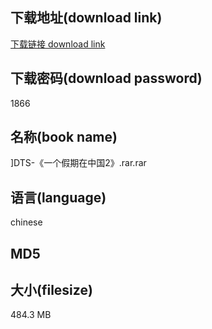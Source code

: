## 下载地址(download link)
[下载链接 download link](https://voluble-croquembouche-d321dc.netlify.app/?s=%5DDTS-%E3%80%8A%E4%B8%80%E4%B8%AA%E5%81%87%E6%9C%9F%E5%9C%A8%E4%B8%AD%E5%9B%BD2%E3%80%8B.rar)

## 下载密码(download password)
1866

## 名称(book name)
]DTS-《一个假期在中国2》.rar.rar

## 语言(language)
chinese

## MD5


## 大小(filesize)
484.3 MB

